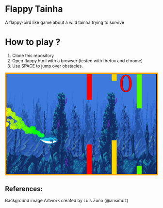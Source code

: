 # Flappy Tainha

A flappy-bird like game about a wild tainha trying to survive

# How to play ?
1. Clone this repository
2. Open flappy.html with a browser (tested with firefox and chrome)
3. Use SPACE to jump over obstacles.

![flappy-tainha](imgs/flappy_tainha.png)

## References:

Background image Artwork created by Luis Zuno (@ansimuz)
